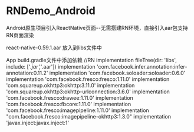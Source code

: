 # RNDemo_Android
Android原生项目引入ReactNative页面--无需搭建RN环境，直接引入aar包支持RN页面渲染

react-native-0.59.1.aar 放入到libs文件中

App build.gradle文件中添加依赖
//RN
implementation fileTree(dir: 'libs', include: ['*.jar','*.aar'])
implementation 'com.facebook.infer.annotation:infer-annotation:0.11.2'
implementation 'com.facebook.soloader:soloader:0.6.0'
implementation 'com.facebook.fresco:fresco:1.11.0'
implementation 'com.squareup.okhttp3:okhttp:3.11.0'
implementation 'com.squareup.okhttp3:okhttp-urlconnection:3.6.0'
implementation 'com.facebook.fresco:drawee:1.11.0'
implementation 'com.facebook.fresco:fbcore:1.11.0'
implementation 'com.facebook.fresco:imagepipeline:1.11.0'
implementation "com.facebook.fresco:imagepipeline-okhttp3:1.3.0"
implementation 'javax.inject:javax.inject:1'

